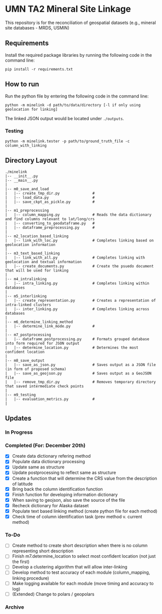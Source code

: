 # UMN TA2 Mineral Site Linkage
This repository is for the reconciliation of geospatial datasets (e.g., mineral site databases - MRDS, USMIN)

## Requirements
Install the required package libraries by running the following code in the command line:
```
pip install -r requirements.txt
```

## How to run
Run the python file by entering the following code in the command line:
```
python -m minelink -d path/to/data/directory [-l if only using geolocation for linking]
```
The linked JSON output would be located under `./outputs`.

### Testing
```
python -m minelink.tester -p path/to/ground_truth_file -c column_with_linking
```

## Directory Layout
```
./minelink
|-- __init__.py
|-- __main__.py
|
|-- m0_save_and_load
|   |-- create_tmp_dir.py               # 
|   |-- load_data.py                    # 
|   |-- save_ckpt_as_pickle.py          # 
|
|-- m1_preprocessing
|   |-- column_mapping.py               # Reads the data dictionary and find columns relevant to lat/long/crs
|   |-- converting_to_geodataframe.py   #
|   |-- dataframe_preprocessing.py      #
|
|-- m2_location_based_linking
|   |-- link_with_loc.py                # Completes linking based on geolocation information
|
|-- m3_text_based_linking
|   |-- link_with_all.py                # Completes linking with geolocation and textual information
|   |-- create_documents.py             # Create the psuedo document that will be used for linking
|
|-- m4_intralinking
|   |-- intra_linking.py                # Completes linking within databases
|
|-- m5_interlinking
|   |-- create_representation.py        # Creates a representation of intra-linked clusters
|   |-- inter_linking.py                # Completes linking across databases
|
|-- m6_determine_linking_method
|   |-- determine_link_mode.py          # 
|
|-- m7_postprocessing
|   |-- dataframe_postprocessing.py     # Formats grouped database into form required for JSON output
|   |-- determine_location.py           # Determines the most confident location
|
|-- m8_save_output
|   |-- save_as_json.py                 # Saves output as a JSON file (in form of proposed schema)
|   |-- save_as_geojson.py              # Saves output as a GeoJSON file
|   |-- remove_tmp_dir.py               # Removes temporary directory that saved intermediate check points
|
|-- m9_testing
|   |-- evaluation_metrics.py           # 
|
```

## Updates
### In Progress

### Completed (For: December 20th)
- [x] Create data dictionary refering method
- [x] Populate data dictionary processing
- [x] Update same as structure
- [x] Update postprocessing to reflect same as structure
- [x] Create a function that will determine the CRS value from the description of latitude
- [x] Bring back the column identification function
- [x] Finish function for developing information dictionary
- [x] When saving to geojson, also save the source of the file
- [x] Recheck dictionary for Alaska dataset
- [x] Populate text based linking method (create python file for each method)
- [x] Check time of column identification task (prev method v. current method)

### To-Do
- [ ] Create method to create short description when there is no column representing short description
- [ ] Finish m7.determine_location to select most confident location (not just the first)
- [ ] Develop a clustering algorithm that will allow inter-linking
- [ ] Develop method to test accuracy of each module (column_mapping, linking procedure)
- [ ] Make logging available for each module (move timing and accuracy to log)
- [ ] (Extended) Change to polars / geopolars

### Archive